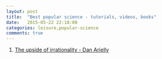 ```yaml
---
layout: post
title:  "Best popular science - tutorials, videos, books"
date:   2015-05-22 22:18:00
categories: leisure,popular-science
comments: true
---
```

1. [The upside of irrationality - Dan Arielly](https://www.youtube.com/watch?v=QAS8w3YXxmk)